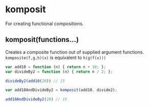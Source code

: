 # komposit

For creating functional compositions.

## komposit(functions...)

Creates a composite function out of supplied argument functions.  `komposite(f,g,h)(x)` is equivalent to `h(g(f(x)))`

```js
var add10 = function (n) { return n + 10; };
var divideBy2 = function (n) { return n / 2; };

divideBy2(add10(20)) // 15

var add10AndDivideBy2 = komposit(add10, divide2);

add10AndDivideBy2(20) // 15
```
